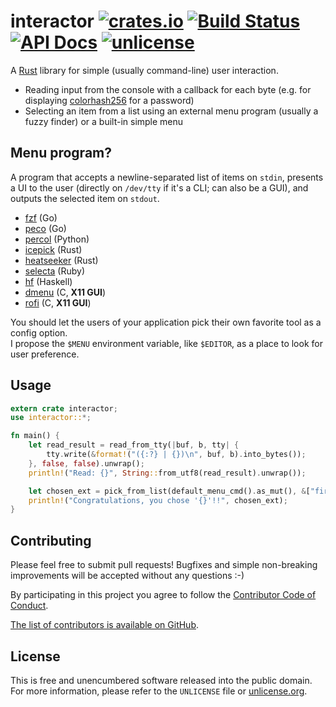 # interactor [![crates.io](https://img.shields.io/crates/v/interactor.svg)](https://crates.io/crates/interactor) [![Build Status](https://img.shields.io/travis/myfreeweb/interactor.svg?style=flat)](https://travis-ci.org/myfreeweb/interactor) [![API Docs](https://img.shields.io/badge/api-docs-yellow.svg?style=flat)](https://myfreeweb.github.io/autodocs/interactor/interactor) [![unlicense](https://img.shields.io/badge/un-license-green.svg?style=flat)](http://unlicense.org)

A [Rust] library for simple (usually command-line) user interaction.

- Reading input from the console with a callback for each byte (e.g. for displaying [colorhash256] for a password)
- Selecting an item from a list using an external menu program (usually a fuzzy finder) or a built-in simple menu

[Rust]: https://www.rust-lang.org
[colorhash256]: https://github.com/myfreeweb/colorhash256

## Menu program?

A program that accepts a newline-separated list of items on `stdin`, presents a UI to the user (directly on `/dev/tty` if it's a CLI; can also be a GUI), and outputs the selected item on `stdout`.

- [fzf](https://github.com/junegunn/fzf) (Go)
- [peco](https://github.com/peco/peco) (Go)
- [percol](https://github.com/mooz/percol) (Python)
- [icepick](https://github.com/felipesere/icepick) (Rust)
- [heatseeker](https://github.com/rschmitt/heatseeker) (Rust)
- [selecta](https://github.com/garybernhardt/selecta) (Ruby)
- [hf](https://github.com/Refefer/hf) (Haskell)
- [dmenu](http://tools.suckless.org/dmenu/) (C, **X11 GUI**)
- [rofi](https://github.com/DaveDavenport/rofi) (C, **X11 GUI**)

You should let the users of your application pick their own favorite tool as a config option.  
I propose the `$MENU` environment variable, like `$EDITOR`, as a place to look for user preference.

## Usage

```rust
extern crate interactor;
use interactor::*;

fn main() {
    let read_result = read_from_tty(|buf, b, tty| {
        tty.write(&format!("({:?} | {})\n", buf, b).into_bytes());
    }, false, false).unwrap();
    println!("Read: {}", String::from_utf8(read_result).unwrap());

    let chosen_ext = pick_from_list(default_menu_cmd().as_mut(), &["first", "second"], "Selection: ").unwrap();
    println!("Congratulations, you chose '{}'!!", chosen_ext);
}
```

## Contributing

Please feel free to submit pull requests!
Bugfixes and simple non-breaking improvements will be accepted without any questions :-)

By participating in this project you agree to follow the [Contributor Code of Conduct](http://contributor-covenant.org/version/1/2/0/).

[The list of contributors is available on GitHub](https://github.com/myfreeweb/interactor/graphs/contributors).

## License

This is free and unencumbered software released into the public domain.  
For more information, please refer to the `UNLICENSE` file or [unlicense.org](http://unlicense.org).
